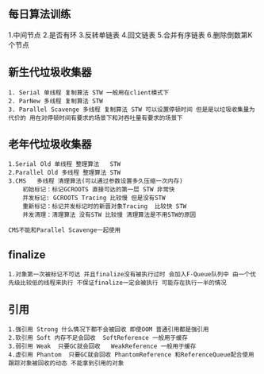## 每日算法训练
   1.中间节点
   2.是否有环
   3.反转单链表
   4.回文链表
   5.合并有序链表
   6.删除倒数第K个节点

## 新生代垃圾收集器
    1. Serial 单线程 复制算法 STW 一般用在client模式下 
    2. ParNew 多线程 复制算法 STW  
    3. Parallel Scavenge 多线程 复制算法 STW 可以设置停顿时间 但是是以垃圾收集量为代价的 用在对停顿时间有要求的场景下和对吞吐量有要求的场景下
## 老年代垃圾收集器
    1.Serial Old 单线程 整理算法   STW
    2.Parallel Old 多线程 整理算法 STW
    3.CMS   多线程 清理算法(可以通过参数设置多久压缩一次内存)   
        初始标记：标记GCROOTS 直接可达的第一层 STW 非常快
        并发标记: GCROOTS Tracing 比较慢 但是没有STW
        重新标记：标记并发标记时的新晋对象Tracing  比较快 STW
        并发清理：清理算法 没有STW 比较慢 清理算法是不用STW的原因 
    
    CMS不能和Parallel Scavenge一起使用

## finalize
    1.对象第一次被标记不可达 并且finalize没有被执行过时 会加入F-Queue队列中 由一个优先级比较低的线程来执行 不保证finalize一定会被执行 可能存在执行一半的情况

## 引用
    1.强引用 Strong 什么情况下都不会被回收 即使OOM 普通引用都是强引用
    2.软引用 Soft 内存不足会回收  SoftReference 一般用于缓存
    3.弱引用 Weak  只要GC就会回收   WeakReference 一般用于缓存
    4.虚引用 Phantom  只要GC就会回收 PhantomReference 和ReferenceQueue配合使用 跟踪对象被回收的动态 不能拿到引用的对象